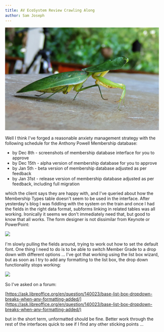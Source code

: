 ```yaml
---
title: AV EcoSystem Review Crawling Along
author: Sam Joseph
---
```


![bug](../images/bug.jpg)

Well I think I've forged a reasonable anxiety management strategy with the following schedule for the Anthony Powell Membership database:

* by Dec 8th - screenshots of membership database interface for you to approve
* by Dec 15th - alpha version of membership database for you to approve
* by Jan 5th - beta version of membership database adjusted as per feedback
* by Jan 31st - release version of membership database adjusted as per feedback, including full migration 

which the client says they are happy with, and I've queried about how the Membership Types table doesn't seem to be used in the interface.  After yesterday's blog I was fiddling with the system on the train and once I had the fields in the right data format, subforms linking in related tables was all working.  Ironically it seems we don't immediately need that, but good to know that all works.  The form designer is not dissimilar from Keynote or PowerPoint:

![](https://dl.dropbox.com/s/eqeny8wkgv225x0/Screenshot%202017-12-06%2011.53.53.png)

I'm slowly pulling the fields around, trying to work out how to set the default font.  One thing I need to do is to be able to switch Member Grade to a drop down with different options ... I've got that working using the list box wizard, but as soon as I try to add any formatting to the list box, the drop down functionality stops working:

![](https://dl.dropbox.com/s/tlrx6xodqs4fw1p/Screenshot%202017-12-06%2013.46.39.png)

So I've asked on a forum:

[https://ask.libreoffice.org/en/question/140023/base-list-box-dropdown-breaks-when-any-formatting-added/](https://ask.libreoffice.org/en/question/140023/base-list-box-dropdown-breaks-when-any-formatting-added/)

but in the short term, unformatted should be fine.  Better work through the rest of the interfaces quick to see if I find any other sticking points ...
